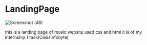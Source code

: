 # LandingPage
![Screenshot (46)](https://github.com/khanfiza/LandingPage/assets/90319355/aa257d86-df66-4273-804d-95195e50f8dc)


this is a landing page of music website 
used css and html
it is of my internship 1 task(OasisInfobyte)
